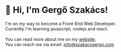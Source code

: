  # 👋 Hi, I'm Gergő Szakács!
 
 I'm on my way to become a Front-End Web Developer.<br />
 Currently I'm learning javascript, nodejs and react.<br />
 <br />
 You can read more about me on my [website](https://szakacsgergo.com/). <br />
 You can reach me via email: info@szakacsgergo.com
 
